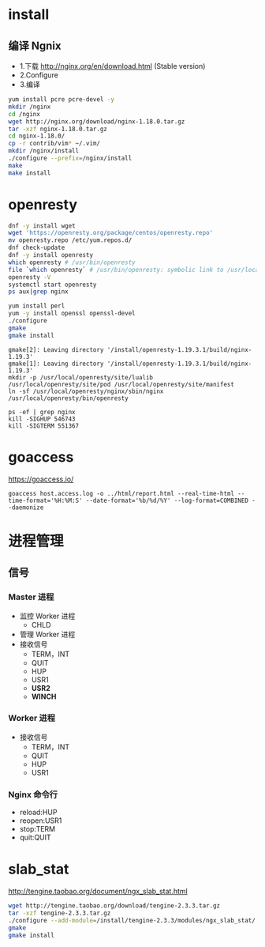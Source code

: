 # install

## 编译 Ngnix

- 1.下载 http://nginx.org/en/download.html (Stable version)
- 2.Configure
- 3.编译

```bash
yum install pcre pcre-devel -y
mkdir /nginx
cd /nginx
wget http://nginx.org/download/nginx-1.18.0.tar.gz
tar -xzf nginx-1.18.0.tar.gz
cd nginx-1.18.0/
cp -r contrib/vim* ~/.vim/
mkdir /nginx/install
./configure --prefix=/nginx/install
make
make install
```

# openresty

```bash
dnf -y install wget
wget 'https://openresty.org/package/centos/openresty.repo'
mv openresty.repo /etc/yum.repos.d/
dnf check-update
dnf -y install openresty
which openresty # /usr/bin/openresty
file `which openresty` # /usr/bin/openresty: symbolic link to /usr/local/openresty/nginx/sbin/nginx
openresty -V
systemctl start openresty
ps aux|grep nginx
```

```bash
yum install perl
yum -y install openssl openssl-devel
./configure
gmake
gmake install
```

```
gmake[2]: Leaving directory '/install/openresty-1.19.3.1/build/nginx-1.19.3'
gmake[1]: Leaving directory '/install/openresty-1.19.3.1/build/nginx-1.19.3'
mkdir -p /usr/local/openresty/site/lualib /usr/local/openresty/site/pod /usr/local/openresty/site/manifest
ln -sf /usr/local/openresty/nginx/sbin/nginx /usr/local/openresty/bin/openresty

ps -ef | grep nginx
kill -SIGHUP 546743
kill -SIGTERM 551367
```

# goaccess

https://goaccess.io/

```
goaccess host.access.log -o ../html/report.html --real-time-html --time-format='%H:%M:S' --date-format='%b/%d/%Y' --log-format=COMBINED --daemonize
```

# 进程管理

## 信号

### Master 进程

- 监控 Worker 进程
  - CHLD
- 管理 Worker 进程
- 接收信号
  - TERM，INT
  - QUIT
  - HUP
  - USR1
  - **USR2**
  - **WINCH**

### Worker 进程

- 接收信号
  - TERM，INT
  - QUIT
  - HUP
  - USR1

### Nginx 命令行

- reload:HUP
- reopen:USR1
- stop:TERM
- quit:QUIT

# slab_stat

http://tengine.taobao.org/document/ngx_slab_stat.html

```bash
wget http://tengine.taobao.org/download/tengine-2.3.3.tar.gz
tar -xzf tengine-2.3.3.tar.gz
./configure --add-module=/install/tengine-2.3.3/modules/ngx_slab_stat/
gmake
gmake install
```
